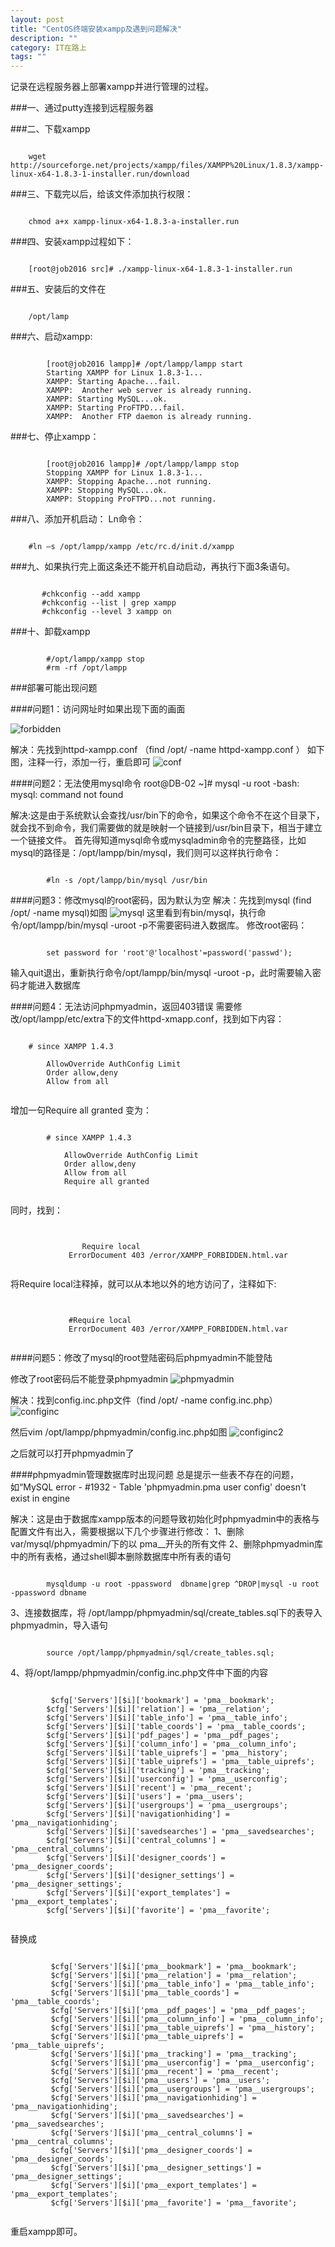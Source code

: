 ```yaml
---
layout: post
title: "CentOS终端安装xampp及遇到问题解决"
description: ""
category: IT在路上
tags: ""
---
```


记录在远程服务器上部署xampp并进行管理的过程。

###一、通过putty连接到远程服务器

###二、下载xampp

<pre><code>
	wget http://sourceforge.net/projects/xampp/files/XAMPP%20Linux/1.8.3/xampp-linux-x64-1.8.3-1-installer.run/download
</pre></code>

###三、下载完以后，给该文件添加执行权限：

<pre><code>
	chmod a+x xampp-linux-x64-1.8.3-a-installer.run
</pre></code>

###四、安装xampp过程如下：

<pre><code>
	[root@job2016 src]# ./xampp-linux-x64-1.8.3-1-installer.run
</pre></code>

###五、安装后的文件在 

<pre><code>
	/opt/lamp
</pre></code>

###六、启动xampp:

<pre><code>
		[root@job2016 lampp]# /opt/lampp/lampp start
		Starting XAMPP for Linux 1.8.3-1...
		XAMPP: Starting Apache...fail.
		XAMPP:  Another web server is already running.
		XAMPP: Starting MySQL...ok.
		XAMPP: Starting ProFTPD...fail.
		XAMPP:  Another FTP daemon is already running.
</pre></code>

###七、停止xampp：

<pre><code>
		[root@job2016 lampp]# /opt/lampp/lampp stop
		Stopping XAMPP for Linux 1.8.3-1...
		XAMPP: Stopping Apache...not running.
		XAMPP: Stopping MySQL...ok.
		XAMPP: Stopping ProFTPD...not running.
</pre></code>

###八、添加开机启动：
Ln命令：

<pre><code>
	#ln –s /opt/lampp/xampp /etc/rc.d/init.d/xampp
</pre></code>

###九、如果执行完上面这条还不能开机自动启动，再执行下面3条语句。

<pre><code>
       #chkconfig --add xampp
       #chkconfig --list | grep xampp
       #chkconfig --level 3 xampp on
</pre></code>

###十、卸载xampp

<pre><code>
		#/opt/lampp/xampp stop
		#rm -rf /opt/lampp
</pre></code>


###部署可能出现问题

####问题1：访问网址时如果出现下面的画面 

![forbidden](http://www.mojiaqin.cn/images/2016/0227/forbidden.jpg)

解决：先找到httpd-xampp.conf （find /opt/ -name httpd-xampp.conf ） 
如下图，注释一行，添加一行，重启即可 
![conf](http://www.mojiaqin.cn/images/2016/0227/conf.jpg)

####问题2：无法使用mysql命令
root@DB-02 ~]# mysql -u root
-bash: mysql: command not found

解决:这是由于系统默认会查找/usr/bin下的命令，如果这个命令不在这个目录下，就会找不到命令，我们需要做的就是映射一个链接到/usr/bin目录下，相当于建立一个链接文件。
首先得知道mysql命令或mysqladmin命令的完整路径，比如mysql的路径是：/opt/lampp/bin/mysql，我们则可以这样执行命令：

<pre><code>
		#ln -s /opt/lampp/bin/mysql /usr/bin
</pre></code>


####问题3：修改mysql的root密码，因为默认为空 
解决：先找到mysql (find /opt/ -name mysql)如图 
 ![mysql](http://www.mojiaqin.cn/images/2016/0227/mysql.jpg)
这里看到有bin/mysql，执行命令/opt/lampp/bin/mysql -uroot -p不需要密码进入数据库。 
修改root密码：

<pre><code>
		set password for 'root'@'localhost'=password('passwd');
</pre></code>

输入quit退出，重新执行命令/opt/lampp/bin/mysql -uroot -p，此时需要输入密码才能进入数据库


####问题4：无法访问phpmyadmin，返回403错误
需要修改/opt/lampp/etc/extra下的文件httpd-xmapp.conf，找到如下内容：

<pre><code>
	# since XAMPP 1.4.3
	<Directory "/opt/lampp/phpmyadmin">
		AllowOverride AuthConfig Limit
		Order allow,deny
		Allow from all
	</Directory>
</pre></code>

增加一句Require all granted 
变为：

<pre><code>
		# since XAMPP 1.4.3
		<Directory "/opt/lampp/phpmyadmin">
			AllowOverride AuthConfig Limit
			Order allow,deny
			Allow from all
			Require all granted 
		</Directory>
</pre></code>

同时，找到：

<pre><code>
		<LocationMatch "^/(?i:(?:xampp|security|licenses|phpmyadmin|webalizer|server-status|server-info))">
				Require local
			 ErrorDocument 403 /error/XAMPP_FORBIDDEN.html.var
		</LocationMatch>
</pre></code>

将Require local注释掉，就可以从本地以外的地方访问了，注释如下:

<pre><code>
		<LocationMatch "^/(?i:(?:xampp|security|licenses|phpmyadmin|webalizer|server-status|server-info))">
			 #Require local
			 ErrorDocument 403 /error/XAMPP_FORBIDDEN.html.var
		</LocationMatch>
</pre></code>

####问题5：修改了mysql的root登陆密码后phpmyadmin不能登陆 

修改了root密码后不能登录phpmyadmin
 ![phpmyadmin](http://www.mojiaqin.cn/images/2016/0227/phpmyadmin.jpg)

解决：找到config.inc.php文件（find /opt/ -name config.inc.php）
 ![configinc](http://www.mojiaqin.cn/images/2016/0227/configinc.jpg)
 
然后vim /opt/lampp/phpmyadmin/config.inc.php如图 
 ![configinc2](http://www.mojiaqin.cn/images/2016/0227/configinc2.jpg)
 
之后就可以打开phpmyadmin了


####phpmyadmin管理数据库时出现问题
总是提示一些表不存在的问题，如“MySQL error - #1932 - Table 'phpmyadmin.pma user config' doesn't exist in engine

解决：这是由于数据库xampp版本的问题导致初始化时phpmyadmin中的表格与配置文件有出入，需要根据以下几个步骤进行修改：
1、删除var/mysql/phpmyadmin/下的以 pma__开头的所有文件
2、删除phpmyadmin库中的所有表格，通过shell脚本删除数据库中所有表的语句
 
<pre><code>
		mysqldump -u root -ppassword  dbname|grep ^DROP|mysql -u root -ppassword dbname
</pre></code>

 3、连接数据库，将 /opt/lampp/phpmyadmin/sql/create_tables.sql下的表导入phpmyadmin，导入语句
 
 <pre><code>
		source /opt/lampp/phpmyadmin/sql/create_tables.sql;
</pre></code>

4、将/opt/lampp/phpmyadmin/config.inc.php文件中下面的内容

 <pre><code>
		 $cfg['Servers'][$i]['bookmark'] = 'pma__bookmark';
		$cfg['Servers'][$i]['relation'] = 'pma__relation';
		$cfg['Servers'][$i]['table_info'] = 'pma__table_info';
		$cfg['Servers'][$i]['table_coords'] = 'pma__table_coords';
		$cfg['Servers'][$i]['pdf_pages'] = 'pma__pdf_pages';
		$cfg['Servers'][$i]['column_info'] = 'pma__column_info';
		$cfg['Servers'][$i]['table_uiprefs'] = 'pma__history';
		$cfg['Servers'][$i]['table_uiprefs'] = 'pma__table_uiprefs';
		$cfg['Servers'][$i]['tracking'] = 'pma__tracking';
		$cfg['Servers'][$i]['userconfig'] = 'pma__userconfig';
		$cfg['Servers'][$i]['recent'] = 'pma__recent';
		$cfg['Servers'][$i]['users'] = 'pma__users';
		$cfg['Servers'][$i]['usergroups'] = 'pma__usergroups';
		$cfg['Servers'][$i]['navigationhiding'] = 'pma__navigationhiding';
		$cfg['Servers'][$i]['savedsearches'] = 'pma__savedsearches';
		$cfg['Servers'][$i]['central_columns'] = 'pma__central_columns';
		$cfg['Servers'][$i]['designer_coords'] = 'pma__designer_coords';
		$cfg['Servers'][$i]['designer_settings'] = 'pma__designer_settings';
		$cfg['Servers'][$i]['export_templates'] = 'pma__export_templates';
		$cfg['Servers'][$i]['favorite'] = 'pma__favorite';
 </pre></code>
 
替换成

 <pre><code>
		 $cfg['Servers'][$i]['pma__bookmark'] = 'pma__bookmark';
		 $cfg['Servers'][$i]['pma__relation'] = 'pma__relation';
		 $cfg['Servers'][$i]['pma__table_info'] = 'pma__table_info';
		 $cfg['Servers'][$i]['pma__table_coords'] = 'pma__table_coords';
		 $cfg['Servers'][$i]['pma__pdf_pages'] = 'pma__pdf_pages';
		 $cfg['Servers'][$i]['pma__column_info'] = 'pma__column_info';
		 $cfg['Servers'][$i]['pma__table_uiprefs'] = 'pma__history';
		 $cfg['Servers'][$i]['pma__table_uiprefs'] = 'pma__table_uiprefs';
		 $cfg['Servers'][$i]['pma__tracking'] = 'pma__tracking';
		 $cfg['Servers'][$i]['pma__userconfig'] = 'pma__userconfig';
		 $cfg['Servers'][$i]['pma__recent'] = 'pma__recent';
		 $cfg['Servers'][$i]['pma__users'] = 'pma__users';
		 $cfg['Servers'][$i]['pma__usergroups'] = 'pma__usergroups';
		 $cfg['Servers'][$i]['pma__navigationhiding'] = 'pma__navigationhiding';
		 $cfg['Servers'][$i]['pma__savedsearches'] = 'pma__savedsearches';
		 $cfg['Servers'][$i]['pma__central_columns'] = 'pma__central_columns';
		 $cfg['Servers'][$i]['pma__designer_coords'] = 'pma__designer_coords';
		 $cfg['Servers'][$i]['pma__designer_settings'] = 'pma__designer_settings';
		 $cfg['Servers'][$i]['pma__export_templates'] = 'pma__export_templates';
		 $cfg['Servers'][$i]['pma__favorite'] = 'pma__favorite';
 </pre></code>
重启xampp即可。
